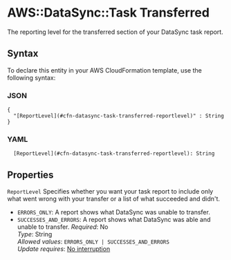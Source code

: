 # AWS::DataSync::Task Transferred<a name="aws-properties-datasync-task-transferred"></a>

The reporting level for the transferred section of your DataSync task report\.

## Syntax<a name="aws-properties-datasync-task-transferred-syntax"></a>

To declare this entity in your AWS CloudFormation template, use the following syntax:

### JSON<a name="aws-properties-datasync-task-transferred-syntax.json"></a>

```
{
  "[ReportLevel](#cfn-datasync-task-transferred-reportlevel)" : String
}
```

### YAML<a name="aws-properties-datasync-task-transferred-syntax.yaml"></a>

```
  [ReportLevel](#cfn-datasync-task-transferred-reportlevel): String
```

## Properties<a name="aws-properties-datasync-task-transferred-properties"></a>

`ReportLevel`  <a name="cfn-datasync-task-transferred-reportlevel"></a>
Specifies whether you want your task report to include only what went wrong with your transfer or a list of what succeeded and didn't\.  
+  `ERRORS_ONLY`: A report shows what DataSync was unable to transfer\.
+  `SUCCESSES_AND_ERRORS`: A report shows what DataSync was able and unable to transfer\.
*Required*: No  
*Type*: String  
*Allowed values*: `ERRORS_ONLY | SUCCESSES_AND_ERRORS`  
*Update requires*: [No interruption](https://docs.aws.amazon.com/AWSCloudFormation/latest/UserGuide/using-cfn-updating-stacks-update-behaviors.html#update-no-interrupt)